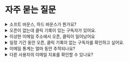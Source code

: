 # 자주 묻는 질문

<details>

<summary>소프트 바운스, 하드 바운스가 뭔가요?</summary>

#### 이메일을 보낸다고 모두 잘 도착하는 것은 아닙니다. 일부는 도착하지 않기도 하죠.  <a href="#bounce" id="bounce"></a>

이메일이 발송 실패되는 경우를 '반송, 바운스(Bounce)'라고 합니다. 바운스는 발송 실패 원인에 따라 '소프트 바운스(Soft bounce)'와 '하드 바운스(Hard bounce)'로 나뉩니다.&#x20;

* 소프트 바운스: 이메일을 '일시적으로 전달할 수 없는 경우'입니다.
* 하드바운스: 구독자의 이메일 계정 상태가 '이메일을 영구적으로 수신할 수 없는 경우(예: 탈퇴한 이메일 계정, 유효하지 않은 이메일 주소 등)'입니다.

바운스와 관련한 자세한 내용은 [이메일 상세 통계](../email/analytics/email-detailed-statistics.md#h\_01gfmfz4vxk1e8gds0mhbttyrm) 도움말에서 확인할 수 있습니다.

</details>

<details>

<summary>오픈이 없는데 클릭 기록이 있는 구독자가 있어요.</summary>

스티비의 \[오픈]은 구독자가 이메일을 열어본 경우에 추적됩니다. 다만 종종 \[오픈]기록은 없지만 이메일의 \[클릭]기록은 있는 구독자가 존재할 수 있습니다. 이런 경우는 크게 두가지 경우를 의심해볼 수 있습니다.

#### 이메일 본문에 삽입된 추적용 이미지가 로드되지 않았습니다.

스티비에서는 \[오픈] 추적을 위해 이메일 본문에 추적용 이미지를 삽입합니다. 대부분 문제가 없지만 종종 일부 수신 환경(예: 기업 메일, 아웃룩 등)에서는 임의로 추적용 이미지를 이메일 본문을 불러오는 과정에서 로드하지 않는 경우가 있습니다. 또는 종종 사용자의 설정에 따라 이미지를 불러오지 않는 경우도 있습니다. 이런 경우 실제로 구독자가 이메일을 열어봤지만 추적용 이미지를 불러오지 않았기 때문에 \[오픈]기록이 추적되지 않을 수 있습니다.\
\
\[오픈] 추적은 이루어지지 않았지만 실제로 구독자가 이메일을 열어본 경우이기 때문에 \[클릭]기록은 존재할 수 있습니다.

#### &#x20;수신 서비스의 스팸봇이 이메일 콘텐츠를 검사하는 과정에서 링크를 클릭했습니다.

수신 서비스(예: G메일, 네이버 등)들에서는 이메일 수신자에게 스팸 메일이 전달되지 않도록 자체적인 스팸 필터링 시스템을 통해 이메일이 스팸인지 아닌지 여부를 판단합니다. 이때 이메일의 내용의 스팸성 여부를 판단하기 위해 스팸봇이 이메일의 링크를 클릭하는 경우가 있습니다. 이런 경우 실제 구독자의 \[클릭] 이 아니지만 \[클릭]으로 추적되는 경우가 있습니다.\
\
스팸봇에 의한 \[클릭]추적을 방지하기 위해 주기적으로 \[클릭]기록을 확인하여 분류 기준을 업데이트하고 있습니다. 정확한 통계를 제공할 수 있도록 계속해서 노력하겠습니다.

</details>

<details>

<summary>이상한 이메일 주소에서 오픈, 클릭이 일어났어요</summary>

이메일을 보내고 나서 오픈, 클릭 기록을 확인했을 때 정상적이지 않은 도메인을 사용하는 구독자 임에도 불구하고 오픈, 클릭 기록이 존재하는 경우가 있습니다. 보통 이 문제는 대부분의 사람들이 많이 사용하는 도메인(예: gmail.com, naver.com)과 비슷한 도메인(예:gmai.com, nacer.com 등)을 사용하는 구독자인 경우가 많습니다.\
\
일반적으로 많이 사용하는 도메인과 비슷한 도메인을 특정 목적으로 구입해서 이 도메인을 사용하는 이메일 주소로 이메일 수신이 가능하도록 설정해 두는 경우가 있습니다. 비슷한 도메인을 구입해서 수신이 가능하도록 설정하는 목적은 스팸성 이메일 발송 또는 특정 정보 수집을 위한 목적 등 원인은 다양할 수 있습니다. \
\
따라서 정상적이지 않은 것으로 판단되는 이메일 주소는 [수신거부](../list/adding-managing-subscriber/manage-unsubscribe.md) 처리하거나 주소록에서 [완전히 삭제해](../list/adding-managing-subscriber/modify-subscriber-info.md#h\_01gfaz23xcpzghh2cbps07sm97) 앞으로 이메일이 발송되지 않도록 조치하는 것이 좋습니다.

</details>

<details>

<summary>일정 기간 동안 오픈, 클릭 기록이 없는 구독자를 확인하고 싶어요.</summary>

일정 기간 동안 오픈, 클릭 기록이 없는 구독자를 확인하는 방법은 두 가지가 있습니다. 하나는 \[주소록]에서 파일을 내려받은 뒤, 내려받은 파일에서 직접 필터해서 확인하는 방법이고, 나머지 하나는 \[세그먼트] 기능을 활용하는 방법입니다.&#x20;



**주소록에서 파일 내려받기**

💬 이 내용은 **스탠다드, 프로, 엔터프라이즈 요금제**에 해당하는 도움말입니다.

1. 확인하고 싶은 \[주소록]을 선택합니다.
2. \[구독자 목록 → 내려받기 → 구독자별 통계 내려받기]를 눌러 파일을 내려 받습니다.
3. 파일에서 '오픈, 클릭' 필드 값이 0인 구독자를 필터해 조회합니다.



**세그먼트 기능 활용하기**

💬 이 내용은 **프로, 엔터프라이즈 요금제**에 해당하는 도움말입니다.

1. 확인하고 싶은 \[주소록]을 선택합니다.
2. \[주소록 → 세그먼트 → 새로 만들기]를 눌러 세그먼트를 생성합니다.
3. '구독자 활동'에서 '오픈 안함, 클릭 안함'을 조건으로 구독자를 필터해 조회합니다.

</details>

<details>

<summary>이메일 통계는 얼마 동안 추적되나요?</summary>

이메일 통계는 계속해서 집계되며 따로 정해진 기간은 없습니다.\
\
**\*주의:** 이메일을 발송한 뒤에 구독자 정보를 삭제하게 된다면 통계 기록에 문제가 생길 수 있습니다. 스티비의 이메일 통계는 구독자를 기준으로 기록됩니다.  오픈, 클릭 이벤트가 발생했을 때 기록할 구독자 정보가 주소록에 존재하지 않는다면 통계를 기록할 대상이 사라져 결과 표시에 문제가 발생합니다.&#x20;

</details>

<details>

<summary>다른 사용자의 이메일 지표를 확인할 수 있나요?</summary>

나와 비슷한 다른 스티비 사용자들의 평균 이메일 성과를 확인하여 이메일 마케팅 성과 지표를 분석할 수 있습니다. [통계 벤치마크](https://benchmark.stibee.com/)를 참고해 주세요.

</details>
